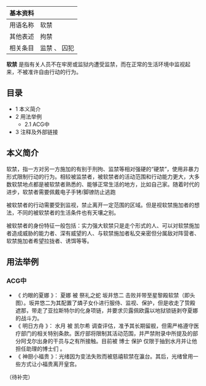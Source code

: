 |  **基本资料**  ||
|---|---|
|用语名称  |  软禁   |
|其他表述  |  拘禁   |
|相关条目  |  监禁  、  囚犯   |
  
**软禁** 是指有关人员不在牢房或监狱内遭受监禁，而在正常的生活环境中监视起来，不被准许自由行动的行为。

##  目录

  * 1  本义简介 
  * 2  用法举例 
    * 2.1  ACG中 
  * 3  注释及外部链接 

##  本义简介

软禁，指一方对另一方施加的有别于刑拘、监禁等相对强硬的“硬禁”，使用非暴力形式限制行动的行为。相较被监禁者，被软禁者的活动范围和行动能力更大，大多数软禁地点都是被软禁者熟悉的、能够正常生活的地方，比如自己家。随着时代的进步，软禁者需要佩戴电子手铐/脚镣防止逃跑

被软禁者的行动需要受到监视，禁止离开一定范围的区域。但是视软禁施加者的想法，不同的被软禁者的生活条件也有天壤之别。

被软禁者的身份特征一般包括：实力强大软禁只是走个形式的人、可以对软禁施加者造成威胁的能力者、深有威望的人、与软禁施加者私交亲密但分属敌对阵营者、软禁施加者希望拉拢者、诱饵等等。

  

##  用法举例

###  ACG中

  * 《  灼眼的夏娜  》：  夏娜  被  祭礼之蛇  坂井悠二  击败并带至星黎殿软禁（即头图）。坂井悠二为其配置了燐子女仆进行服侍、监视、保护，但是收走了贽殿遮那，带走了亚拉斯特尔的化身项链，并要求贝露佩欧露以地狱锁链剥夺夏娜的战斗力。 
  * 《  明日方舟  》：  水月  被  凯尔希  调查评估，准予其长期留舰，但需严格遵守医疗部门的相关特别条款。医疗部将限制其活动范围，并严禁附录中所提及的部分阿戈尔出身的干员与之有所接触。目前被  博士  保护  仅限于抽到水月并让他担任助理的博士们  。 
  * 《  神厨小福贵  》：光绪因为变法失败而被慈禧软禁在瀛台。其后，光绪曾用一些方式让小福贵离开皇宫。 

（待补完）

  